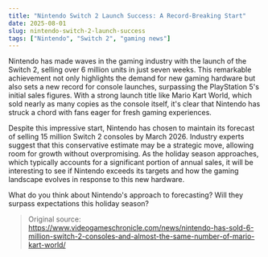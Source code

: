 ```yaml
---
title: "Nintendo Switch 2 Launch Success: A Record-Breaking Start"
date: 2025-08-01
slug: nintendo-switch-2-launch-success
tags: ["Nintendo", "Switch 2", "gaming news"]
---
```


Nintendo has made waves in the gaming industry with the launch of the Switch 2, selling over 6 million units in just seven weeks. This remarkable achievement not only highlights the demand for new gaming hardware but also sets a new record for console launches, surpassing the PlayStation 5's initial sales figures. With a strong launch title like Mario Kart World, which sold nearly as many copies as the console itself, it's clear that Nintendo has struck a chord with fans eager for fresh gaming experiences.

Despite this impressive start, Nintendo has chosen to maintain its forecast of selling 15 million Switch 2 consoles by March 2026. Industry experts suggest that this conservative estimate may be a strategic move, allowing room for growth without overpromising. As the holiday season approaches, which typically accounts for a significant portion of annual sales, it will be interesting to see if Nintendo exceeds its targets and how the gaming landscape evolves in response to this new hardware.

What do you think about Nintendo's approach to forecasting? Will they surpass expectations this holiday season?
> Original source: https://www.videogameschronicle.com/news/nintendo-has-sold-6-million-switch-2-consoles-and-almost-the-same-number-of-mario-kart-world/